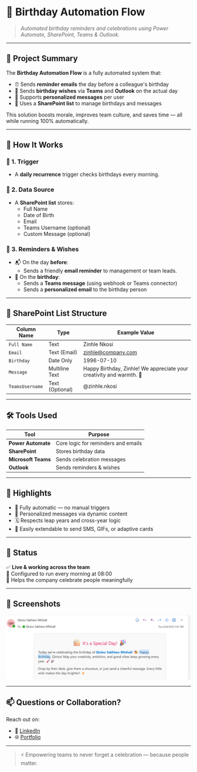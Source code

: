 # 🎉 Birthday Automation Flow

> *Automated birthday reminders and celebrations using Power Automate, SharePoint, Teams & Outlook.*

---

## 🧠 Project Summary

The **Birthday Automation Flow** is a fully automated system that:

- ⏰ Sends **reminder emails** the day before a colleague's birthday
- 🥳 Sends **birthday wishes** via **Teams** and **Outlook** on the actual day
- 💬 Supports **personalized messages** per user
- 📅 Uses a **SharePoint list** to manage birthdays and messages

This solution boosts morale, improves team culture, and saves time — all while running 100% automatically.

---

## 🔧 How It Works

### 🔹 1. **Trigger**
- A **daily recurrence** trigger checks birthdays every morning.

### 🔹 2. **Data Source**
- A **SharePoint list** stores:
  - Full Name
  - Date of Birth
  - Email
  - Teams Username (optional)
  - Custom Message (optional)

### 🔹 3. **Reminders & Wishes**
- 📬 On the day **before**:
  - Sends a friendly **email reminder** to management or team leads.
- 🎂 On the **birthday**:
  - Sends a **Teams message** (using webhook or Teams connector)
  - Sends a **personalized email** to the birthday person

---

## 📁 SharePoint List Structure

| Column Name      | Type           | Example Value         |
|------------------|----------------|------------------------|
| `Full Name`      | Text           | Zinhle Nkosi           |
| `Email`          | Text (Email)   | zinhle@company.com     |
| `Birthday`       | Date Only      | 1996-07-10             |
| `Message`        | Multiline Text | Happy Birthday, Zinhle! We appreciate your creativity and warmth. 🎈 |
| `TeamsUsername`  | Text (Optional)| @zinhle.nkosi          |

---

## 🛠️ Tools Used

| Tool              | Purpose                               |
|-------------------|----------------------------------------|
| **Power Automate**| Core logic for reminders and emails    |
| **SharePoint**    | Stores birthday data                  |
| **Microsoft Teams** | Sends celebration messages            |
| **Outlook**       | Sends reminders & wishes               |

---

## 🎯 Highlights

- 🔄 Fully automatic — no manual triggers
- 🧠 Personalized messages via dynamic content
- 🗓️ Respects leap years and cross-year logic
- 🤝 Easily extendable to send SMS, GIFs, or adaptive cards

---

## 🚀 Status

✅ **Live & working across the team**  
📅 Configured to run every morning at 08:00  
🎉 Helps the company celebrate people meaningfully

---

## 📸 Screenshots

<p align="center">
  <img src="images/birthdaywishemail.png" alt="Birthday Flow Screenshot" width="800" />
</p>

---

## 📫 Questions or Collaboration?

Reach out on:

- 🔗 [LinkedIn](https://linkedin.com/in/qiniso-mtshali-532394173)
- 🌐 [Portfolio](https://qiniso-power-showcase.vercel.app)

---

> ⚡ Empowering teams to never forget a celebration — because people matter.
